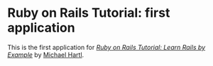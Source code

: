 
# Ruby on Rails Tutorial: first application

This is the first application for
[*Ruby on Rails Tutorial: Learn Rails by Example*](http://railstutoria.org)
by [Michael Hartl](http://michaelhartl.com/).

